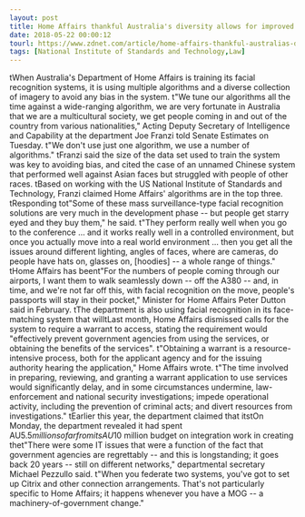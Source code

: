 ```yaml
---
layout: post
title: Home Affairs thankful Australia's diversity allows for improved facial recognition
date: 2018-05-22 00:00:12
tourl: https://www.zdnet.com/article/home-affairs-thankful-australias-diversity-allows-for-improved-facial-recognition/
tags: [National Institute of Standards and Technology,Law]
---
```

 tWhen Australia's Department of Home Affairs is training its facial recognition systems, it is using multiple algorithms and a diverse collection of imagery to avoid any bias in the system. t"We tune our algorithms all the time against a wide-ranging algorithm, we are very fortunate in Australia that we are a multicultural society, we get people coming in and out of the country from various nationalities," Acting Deputy Secretary of Intelligence and Capability at the department Joe Franzi told Senate Estimates on Tuesday. t"We don't use just one algorithm, we use a number of algorithms." tFranzi said the size of the data set used to train the system was key to avoiding bias, and cited the case of an unnamed Chinese system that performed well against Asian faces but struggled with people of other races. tBased on working with the US National Institute of Standards and Technology, Franzi claimed Home Affairs' algorithms are in the top three. tResponding tot"Some of these mass surveillance-type facial recognition solutions are very much in the development phase -- but people get starry eyed and they buy them," he said. t"They perform really well when you go to the conference ... and it works really well in a controlled environment, but once you actually move into a real world environment ... then you get all the issues around different lighting, angles of faces, where are cameras, do people have hats on, glasses on, [hoodies] -- a whole range of things." tHome Affairs has beent"For the numbers of people coming through our airports, I want them to walk seamlessly down -- off the A380 -- and, in time, and we're not far off this, with facial recognition on the move, people's passports will stay in their pocket," Minister for Home Affairs Peter Dutton said in February. tThe department is also using facial recognition in its face-matching system that willtLast month, Home Affairs dismissed calls for the system to require a warrant to access, stating the requirement would "effectively prevent government agencies from using the services, or obtaining the benefits of the services". t"Obtaining a warrant is a resource-intensive process, both for the applicant agency and for the issuing authority hearing the application," Home Affairs wrote. t"The time involved in preparing, reviewing, and granting a warrant application to use services would significantly delay, and in some circumstances undermine, law-enforcement and national security investigations; impede operational activity, including the prevention of criminal acts; and divert resources from investigations." tEarlier this year, the department claimed that itstOn Monday, the department revealed it had spent AU$5.5 million so far from its AU$10 million budget on integration work in creating thet"There were some IT issues that were a function of the fact that government agencies are regrettably -- and this is longstanding; it goes back 20 years -- still on different networks," departmental secretary Michael Pezzullo said. t"When you federate two systems, you've got to set up Citrix and other connection arrangements. That's not particularly specific to Home Affairs; it happens whenever you have a MOG -- a machinery-of-government change."